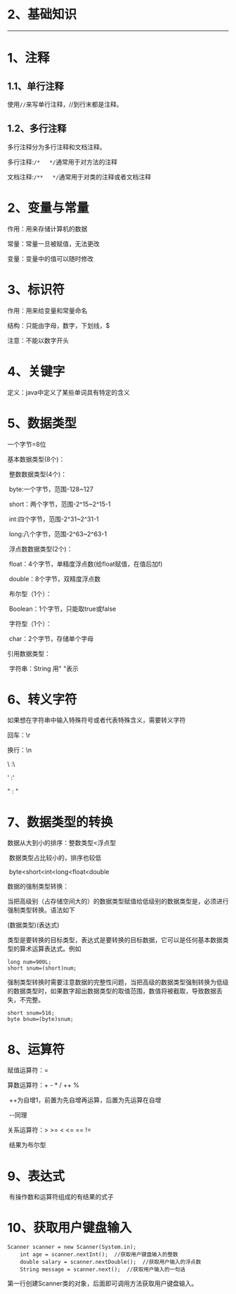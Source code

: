 # 2、基础知识

------



# 1、注释

## 1.1、单行注释
使用`//`来写单行注释，//到行末都是注释。

## 1.2、多行注释
多行注释分为多行注释和文档注释。

多行注释:`/*   */`通常用于对方法的注释

文档注释:`/**   */`通常用于对类的注释或者文档注释

# 2、变量与常量
作用：用来存储计算机的数据

常量：常量一旦被赋值，无法更改

变量：变量中的值可以随时修改

# 3、标识符
作用：用来给变量和常量命名

结构：只能由字母，数字，下划线，$

注意：不能以数字开头

# 4、关键字
定义：java中定义了某些单词具有特定的含义

# 5、数据类型
一个字节=8位

基本数据类型(8个)：

​	整数数据类型(4个)：

​		byte:一个字节，范围-128~127

​		short：两个字节，范围-2^15~2^15-1

​		int:四个字节，范围-2^31~2^31-1

​		long:八个字节，范围-2^63~2^63-1

​	浮点数数据类型(2个)：

​		float：4个字节，单精度浮点数(给float赋值，在值后加f)

​		double：8个字节，双精度浮点数

​	布尔型（1个）：

​		Boolean：1个字节，只能取true或false

​	字符型（1个）：

​		char：2个字节，存储单个字母

引用数据类型：

​	字符串：String 用" "表示

# 6、转义字符
如果想在字符串中输入特殊符号或者代表特殊含义，需要转义字符

回车：\r

换行：\n

\ :\

' :'

" : "

# 7、数据类型的转换
数据从大到小的排序：整数类型<浮点型

​		数据类型占比较小的，排序也较低

​		byte<short<int<long<float<double

数据的强制类型转换：

​	当把高级别（占存储空间大的）的数据类型赋值给低级别的数据类型是，必须进行强制类型转换。语法如下

(数据类型)(表达式)

类型是要转换的目标类型，表达式是要转换的目标数据，它可以是任何基本数据类型的算术运算表达式。例如

```
long num=900L;
short snum=(short)num;
```
强制类型转换时需要注意数据的完整性问题，当把高级的数据类型强制转换为低级的数据类型时，如果数字超出数据类型的取值范围，数值将被截取，导致数据丢失，不完整。

```
short snum=516;
byte bnum=(byte)snum;
```
# 8、运算符
赋值运算符：=

算数运算符：+   -   *   /  ++   %

​			++为自增1，前置为先自增再运算，后置为先运算在自增

​			--同理

关系运算符：>   >=   <   <=    ==   !=

​				结果为布尔型

# 9、表达式
​	有操作数和运算符组成的有结果的式子

# 10、获取用户键盘输入
```
Scanner scanner = new Scanner(System.in);
	int age = scanner.nextInt();  //获取用户键盘输入的整数
	double salary = scanner.nextDouble();  //获取用户输入的浮点数
	String message = scanner.next();  //获取用户输入的一句话
```
第一行创建Scanner类的对象，后面即可调用方法获取用户键盘输入。

